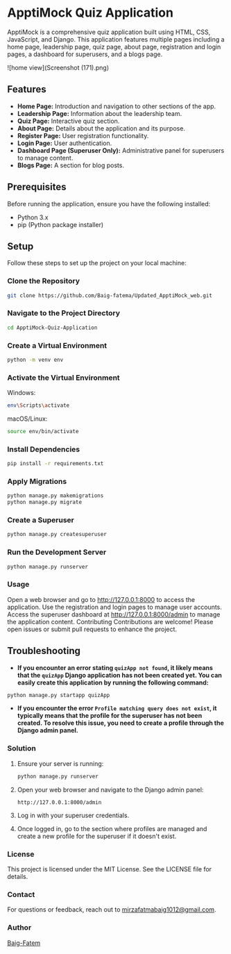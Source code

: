 # ApptiMock Quiz Application

ApptiMock is a comprehensive quiz application built using HTML, CSS, JavaScript, and Django. This application features multiple pages including a home page, leadership page, quiz page, about page, registration and login pages, a dashboard for superusers, and a blogs page.

![home view](Screenshot (171).png)
## Features

- **Home Page:** Introduction and navigation to other sections of the app.
- **Leadership Page:** Information about the leadership team.
- **Quiz Page:** Interactive quiz section.
- **About Page:** Details about the application and its purpose.
- **Register Page:** User registration functionality.
- **Login Page:** User authentication.
- **Dashboard Page (Superuser Only):** Administrative panel for superusers to manage content.
- **Blogs Page:** A section for blog posts.

## Prerequisites

Before running the application, ensure you have the following installed:

- Python 3.x
- pip (Python package installer)

## Setup

Follow these steps to set up the project on your local machine:

### Clone the Repository

```bash
git clone https://github.com/Baig-fatema/Updated_ApptiMock_web.git
```
### Navigate to the Project Directory
```bash
cd ApptiMock-Quiz-Application
```
### Create a Virtual Environment
```bash
python -m venv env
```
### Activate the Virtual Environment
Windows:

```bash
env\Scripts\activate
```
macOS/Linux:

```bash
source env/bin/activate
```
### Install Dependencies
```bash
pip install -r requirements.txt
```
### Apply Migrations
```bash
python manage.py makemigrations
python manage.py migrate
```
### Create a Superuser
```bash
python manage.py createsuperuser
```
### Run the Development Server
```bash
python manage.py runserver
```
### Usage
Open a web browser and go to http://127.0.0.1:8000 to access the application.
Use the registration and login pages to manage user accounts.
Access the superuser dashboard at http://127.0.0.1:8000/admin to manage the application content.
Contributing
Contributions are welcome! Please open issues or submit pull requests to enhance the project.

## Troubleshooting

- **If you encounter an error stating `quizApp not found`, it likely means that the `quizApp` Django application has not been created yet. You can easily create this application by running the following command:**

```bash
python manage.py startapp quizApp
```

- **If you encounter the error `Profile matching query does not exist`, it typically means that the profile for the superuser has not been created. To resolve this issue, you need to create a profile through the Django admin panel.**

### Solution

1. Ensure your server is running:
    ```bash
    python manage.py runserver
    ```

2. Open your web browser and navigate to the Django admin panel:
    ```
    http://127.0.0.1:8000/admin
    ```

3. Log in with your superuser credentials.

4. Once logged in, go to the section where profiles are managed and create a new profile for the superuser if it doesn't exist.

### License
This project is licensed under the MIT License. See the LICENSE file for details.

### Contact
For questions or feedback, reach out to mirzafatmabaig1012@gmail.com.

### Author
[Baig-Fatem](https://github.com/Baig-fatema)










